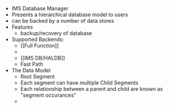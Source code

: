 - IMS Database Manager
- Presents a hierarchical database model to users
- can be backed by a number of data stores
- Features
	- backup/recovery of database
- Supported Backends:
	- [[Full Function]]
	-
	- [[IMS DB/HALDB]]
	- Fast Path
- The Data Model
	- Root Segment
	- Each segment can have multiple Child Segments
	- Each relationship between a parent and child are known as "segment occurances"
	-